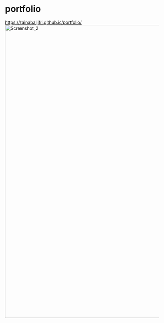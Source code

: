 # portfolio

https://zainabaljifri.github.io/portfolio/
<br/>
<img width="960" alt="Screenshot_2" src="https://user-images.githubusercontent.com/80160006/189438176-75b9ceb6-e4eb-43dd-ba6e-4aef5131de69.png">
